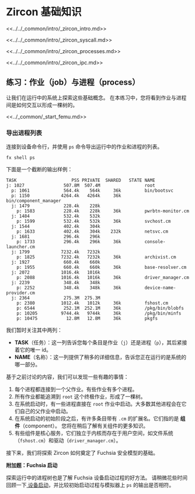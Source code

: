 <!-- # Zircon fundamentals -->
# Zircon 基础知识

<<../../_common/intro/_zircon_intro.md>>

<<../../_common/intro/_zircon_syscall.md>>

<<../../_common/intro/_zircon_processes.md>>

<<../../_common/intro/_zircon_ipc.md>>

<!-- ## Exercise: Jobs and processes -->
## 练习：作业（job）与进程（process）

<!-- 
Let's explore some of these fundamental concepts on a running system. In
this exercise, you'll see how jobs and processes interact to form a tree.
 -->
让我们在运行中的系统上探索这些基础概念。
在本练习中，您将看到作业与进程间是如何交互以形成一棵树的。

<<../_common/_start_femu.md>>

<!-- ### Dump the process list -->
### 导出进程列表

<!-- 
Connect to a device shell prompt and use the `ps` command to dump the list of
running jobs and processes.
 -->
连接到设备命令行，并使用 `ps` 命令导出运行中的作业和进程的列表。

```posix-terminal
fx shell ps
```

<!-- Below is a trimmed example of what the output looks like: -->
下面是一个截断的输出样例：

```none {:.devsite-disable-click-to-copy}
TASK                     PSS PRIVATE  SHARED   STATE NAME
j: 1027               507.8M  507.4M                 root
  p: 1061             564.4k    564k     36k         bin/bootsvc
  p: 1150            4264.4k   4264k     36k         bin/component_manager
  j: 1479             228.4k    228k
    p: 1583           228.4k    228k     36k         pwrbtn-monitor.cm
  j: 1484             532.4k    532k
    p: 1599           532.4k    532k     36k         svchost.cm
  j: 1544             402.4k    304k
    p: 1633           402.4k    304k    232k         netsvc.cm
  j: 1681             296.4k    296k
    p: 1733           296.4k    296k     36k         console-launcher.cm
  j: 1799            7232.4k   7232k
    p: 1825          7232.4k   7232k     36k         archivist.cm
  j: 1927             660.4k    660k
    p: 1955           660.4k    660k     36k         base-resolver.cm
  j: 2072            1016.4k   1016k
    p: 2088          1016.4k   1016k     36k         driver_manager.cm
  j: 2239             348.4k    348k
    p: 2252           348.4k    348k     36k         device-name-provider.cm
  j: 2364             275.3M  275.3M
    p: 2380          1012.4k   1012k     36k         fshost.cm
    p: 6544           252.1M  252.1M     36k         /pkg/bin/blobfs
    p: 10205         9744.4k   9744k     36k         /pkg/bin/minfs
    p: 10475           12.8M   12.8M     36k         pkgfs
```


<!-- Let's focus on two columns in the output for now: -->
我们暂时关注其中两列：

<!-- 
* **TASK**: This tells you whether each entry is a job (`j`) or process (`p`)
  followed by their unique id.
* **NAME**: This provides a little more detail about what piece of the system
  is running there.
 -->
* **TASK**（任务）：这一列告诉您每个条目是作业（`j`）还是进程（`p`），其后紧接着它的唯一 id。
* **NAME**（名称）：这一列提供了稍多的详细信息，告诉您正在运行的是系统的哪一部分。

<!-- 
Let's break down some interesting things here based on what we've discussed so
far:
 -->
基于之前讨论的内容，我们可以发现一些有趣的事情：

<!-- 
1. Every process is connected to a parent job. Some jobs have multiple
   processes.
1. All jobs trace back to the `root` job as the ultimate parent, forming a tree.
1. During startup, the system launches a few processes directly into the `root` job.
   Most other processes are launched under their own parent jobs.
1. After the initial startup work, many of the entries have a `.cm` extension. These
   refer to **components**, and you will learn more about them later on.
1. Some of these components are core services like filesystems (`fshost.cm`) and
   drivers (`driver_manager.cm`) that live in user space separate from the
   kernel.
 -->
1. 每个进程都连接到一个父作业。有些作业有多个进程。
1. 所有作业都能追溯到 `root` 这个终极作业，形成了一棵树。
1. 在系统启动时，有一些进程直接在 `root` 作业中启动。大多数其他进程会在它们自己的父作业中启动。
1. 在系统启动的初始阶段之后，有许多条目带有 `.cm` 的扩展名。它们指的是 **组件**（component）。
   您将在稍后了解有关组件的更多知识。
1. 有些组件是核心服务，它们独立于内核而存在于用户空间，如文件系统（`fshost.cm`）和驱动（`driver_manager.cm`）。

<!-- 
Next, we'll explore how the Zircon enables the fundamentals of Fuchsia's
security model.
 -->
接下来，我们将探索 Zircon 如何奠定了 Fuchsia 安全模型的基础。

<aside class="key-point">
  <!-- <b>Extra Credit: Fuchsia Startup</b> -->
  <b>附加题：Fuchsia 启动</b>
<!-- 
  <p>Exploring the tree of running processes is also a great way to learn about
  the startup process of a Fuchsia device. Take a moment to review
  <a href="/concepts/process/everything_between_power_on_and_your_component.md">
  device startup</a> and map how the initial processes align with the
  <code>ps</code> output on the emulator.</p>
   -->
  <p>探索运行中的进程树也是了解 Fuchsia 设备启动过程的好方法。
  请稍微花些时间回顾一下<a href="/concepts/process/everything_between_power_on_and_your_component.md">
  设备启动</a>，并比较初始启动过程与模拟器上 <code>ps</code> 的输出是否相符。</p>
</aside>

